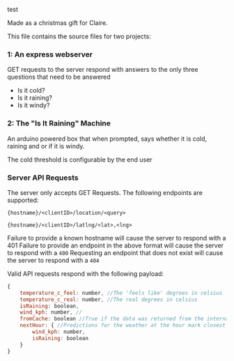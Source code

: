 test

Made as a christmas gift for Claire.

This file contains the source files for two projects:
### 1: An express webserver
GET requests to the server respond with answers to the only three questions that need to be answered
- Is it cold? 
- Is it raining?
- Is it windy?

### 2: The "Is It Raining" Machine
An arduino powered box that when prompted, says whether it is cold, raining and or if it is windy.

The cold threshold is configurable by the end user

### Server API Requests
The server only accepts GET Requests. The following endpoints are supported:

`{hostname}/<clientID>/location/<query>`

`{hostname}/<clientID>/latlng/<lat>,<lng>`

Failure to provide a known hostname will cause the server to respond with a 401
Failure to provide an endpoint in the above format will cause the server to respond with a `400`
Requesting an endpoint that does not exist will cause the server to respond with a `404`

Valid API requests respond with the following payload:
```js
{
    temperature_c_feel: number, //The 'feels like' degrees in celsius
    temperature_c_real: number, //The real degrees in celsius
    isRaining: boolean,
    wind_kph: number, //
    fromCache: boolean //True if the data was returned from the internal cache rather than pirate weather
    nextHour: { //Predictions for the weather at the hour mark closest to an hour from the request time
        wind_kph: number,
        isRaining: boolean
    }
}
```
